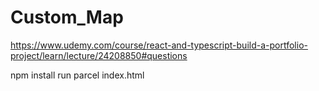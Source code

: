 # Custom_Map
https://www.udemy.com/course/react-and-typescript-build-a-portfolio-project/learn/lecture/24208850#questions

npm install
run parcel index.html
